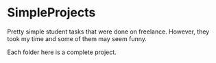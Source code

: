 # SimpleProjects
Pretty simple student tasks that were done on freelance. However, they took my time and some of them may seem funny.

Each folder here is a complete project.
